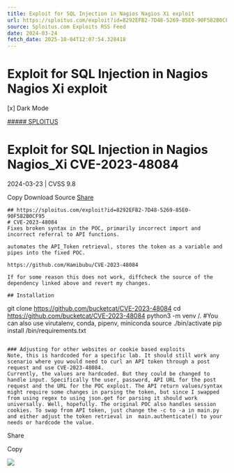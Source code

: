 ```yaml
---
title: Exploit for SQL Injection in Nagios Nagios Xi exploit
url: https://sploitus.com/exploit?id=8292EFB2-7D48-5269-85E0-90F582B0CF95&utm_source=rss&utm_medium=rss
source: Sploitus.com Exploits RSS Feed
date: 2024-03-24
fetch_date: 2025-10-04T12:07:54.328418
---
```


# Exploit for SQL Injection in Nagios Nagios Xi exploit

[x]
Dark Mode

[##### SPLOITUS](/)

# Exploit for SQL Injection in Nagios Nagios\_Xi CVE-2023-48084

2024-03-23 | CVSS 9.8

Copy
Download
Source
[Share](#share-url)

```
## https://sploitus.com/exploit?id=8292EFB2-7D48-5269-85E0-90F582B0CF95
# CVE-2023-48084
Fixes broken syntax in the POC, primarily incorrect import and incorrect referral to API functions.

automates the API_Token retrieval, stores the token as a variable and pipes into the fixed POC.

https://github.com/Hamibubu/CVE-2023-48084

If for some reason this does not work, diffcheck the source of the dependency linked above and revert my changes.

## Installation

```
git clone https://github.com/bucketcat/CVE-2023-48084
cd https://github.com/bucketcat/CVE-2023-48084
python3 -m venv /. #You can also use virutalenv, conda, pipenv, miniconda
source ./bin/activate
pip install /bin/requirements.txt

```

### Adjusting for other websites or cookie based exploits
Note, this is hardcoded for a specific lab. It should still work any scenario where you would need to curl an API token through a post request and use CVE-2023-48084.
Currently, the values are hardcoded. But they could be changed to handle input. Specifically the user, password, API URL for the post request and the URL for the POC exploit. The API return values/syntax might require some changes in parsing the token, but since I swapped from using regex to using json.get for parsing it should work universally. Well, hopefully. The original POC also handles session cookies. To swap from API token, just change the -c to -a in main.py and either adjust the token retrieval in  main.authenticate() to your needs or hardcode the value.
```

Share

Copy

![](https://mc.yandex.ru/watch/54912310)